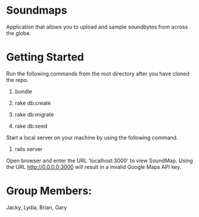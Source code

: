 Soundmaps
=========

Application that allows you to upload and sample soundbytes from across the globe.

Getting Started
===============

Run the following commands from the root directory after you have cloned the repo.

1) bundle

2) rake db:create

3) rake db:migrate

4) rake db:seed

Start a local server on your machine by using the following command.

1) rails server

Open browser and enter the URL 'localhost:3000' to view SoundMap. Using the URL http://0.0.0.0:3000 will result in a invalid Google Maps API key.

Group Members:
==============

Jacky, Lydia, Brian, Gary
